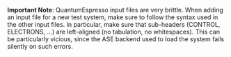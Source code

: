 
**Important Note**: QuantumEspresso input files are very brittle. 
When adding an input file for a new test system, make sure to follow the syntax 
used in the other input files. 
In particular, make sure that sub-headers (CONTROL, ELECTRONS, ...) are left-aligned 
(no tabulation, no whitespaces). 
This can be particularly vicious, since the ASE backend used to load the system fails 
silently on such errors.
